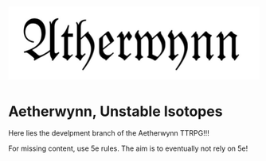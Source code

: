 <h1 align="centre"><img src="./Heading.jpg" alt="logo image."/></h1>

# Aetherwynn, Unstable Isotopes

Here lies the develpment branch of the Aetherwynn TTRPG!!!

For missing content, use 5e rules. The aim is to eventually not rely on 5e!

<!-- TODO: add 'getting started' section. -->
<!-- TODO: add 'quick start' section.     -->
<!-- TODO: add 'contributing' section.    -->
